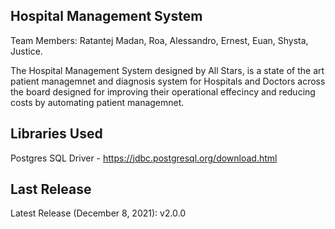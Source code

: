 ## Hospital Management System
Team Members: 
Ratantej Madan, 
Roa, 
Alessandro, 
Ernest, 
Euan, 
Shysta, 
Justice.

The Hospital Management System designed by All Stars, is a state of the art patient managemnet and diagnosis system for Hospitals and Doctors across the board designed for improving their operational effecincy and reducing costs by automating patient managemnet. 

## Libraries Used
Postgres SQL Driver - https://jdbc.postgresql.org/download.html

## Last Release
Latest Release (December 8, 2021): v2.0.0
